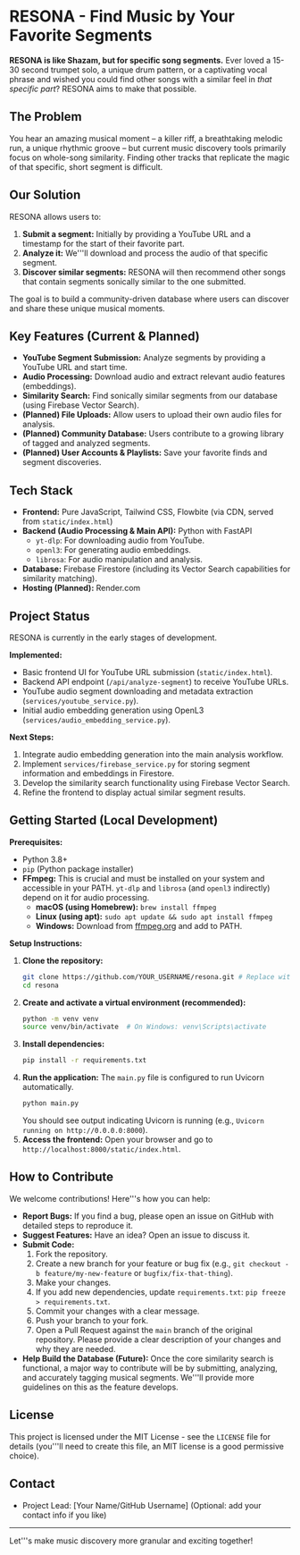# RESONA - Find Music by Your Favorite Segments

**RESONA is like Shazam, but for specific song segments.** Ever loved a 15-30 second trumpet solo, a unique drum pattern, or a captivating vocal phrase and wished you could find other songs with a similar feel in *that specific part*? RESONA aims to make that possible.

## The Problem
You hear an amazing musical moment – a killer riff, a breathtaking melodic run, a unique rhythmic groove – but current music discovery tools primarily focus on whole-song similarity. Finding other tracks that replicate the magic of that specific, short segment is difficult.

## Our Solution
RESONA allows users to:
1.  **Submit a segment:** Initially by providing a YouTube URL and a timestamp for the start of their favorite part.
2.  **Analyze it:** We'''ll download and process the audio of that specific segment.
3.  **Discover similar segments:** RESONA will then recommend other songs that contain segments sonically similar to the one submitted.

The goal is to build a community-driven database where users can discover and share these unique musical moments.

## Key Features (Current & Planned)
*   **YouTube Segment Submission:** Analyze segments by providing a YouTube URL and start time.
*   **Audio Processing:** Download audio and extract relevant audio features (embeddings).
*   **Similarity Search:** Find sonically similar segments from our database (using Firebase Vector Search).
*   **(Planned) File Uploads:** Allow users to upload their own audio files for analysis.
*   **(Planned) Community Database:** Users contribute to a growing library of tagged and analyzed segments.
*   **(Planned) User Accounts & Playlists:** Save your favorite finds and segment discoveries.

## Tech Stack
*   **Frontend:** Pure JavaScript, Tailwind CSS, Flowbite (via CDN, served from `static/index.html`)
*   **Backend (Audio Processing & Main API):** Python with FastAPI
    *   `yt-dlp`: For downloading audio from YouTube.
    *   `openl3`: For generating audio embeddings.
    *   `librosa`: For audio manipulation and analysis.
*   **Database:** Firebase Firestore (including its Vector Search capabilities for similarity matching).
*   **Hosting (Planned):** Render.com

## Project Status
RESONA is currently in the early stages of development.

**Implemented:**
*   Basic frontend UI for YouTube URL submission (`static/index.html`).
*   Backend API endpoint (`/api/analyze-segment`) to receive YouTube URLs.
*   YouTube audio segment downloading and metadata extraction (`services/youtube_service.py`).
*   Initial audio embedding generation using OpenL3 (`services/audio_embedding_service.py`).

**Next Steps:**
1.  Integrate audio embedding generation into the main analysis workflow.
2.  Implement `services/firebase_service.py` for storing segment information and embeddings in Firestore.
3.  Develop the similarity search functionality using Firebase Vector Search.
4.  Refine the frontend to display actual similar segment results.

## Getting Started (Local Development)

**Prerequisites:**
*   Python 3.8+
*   `pip` (Python package installer)
*   **FFmpeg:** This is crucial and must be installed on your system and accessible in your PATH. `yt-dlp` and `librosa` (and `openl3` indirectly) depend on it for audio processing.
    *   **macOS (using Homebrew):** `brew install ffmpeg`
    *   **Linux (using apt):** `sudo apt update && sudo apt install ffmpeg`
    *   **Windows:** Download from [ffmpeg.org](https://ffmpeg.org/download.html) and add to PATH.

**Setup Instructions:**
1.  **Clone the repository:**
    ```bash
    git clone https://github.com/YOUR_USERNAME/resona.git # Replace with your actual repo URL
    cd resona
    ```
2.  **Create and activate a virtual environment (recommended):**
    ```bash
    python -m venv venv
    source venv/bin/activate  # On Windows: venv\Scripts\activate
    ```
3.  **Install dependencies:**
    ```bash
    pip install -r requirements.txt
    ```
4.  **Run the application:**
    The `main.py` file is configured to run Uvicorn automatically.
    ```bash
    python main.py
    ```
    You should see output indicating Uvicorn is running (e.g., `Uvicorn running on http://0.0.0.0:8000`).
5.  **Access the frontend:**
    Open your browser and go to `http://localhost:8000/static/index.html`.

## How to Contribute
We welcome contributions! Here'''s how you can help:

*   **Report Bugs:** If you find a bug, please open an issue on GitHub with detailed steps to reproduce it.
*   **Suggest Features:** Have an idea? Open an issue to discuss it.
*   **Submit Code:**
    1.  Fork the repository.
    2.  Create a new branch for your feature or bug fix (e.g., `git checkout -b feature/my-new-feature` or `bugfix/fix-that-thing`).
    3.  Make your changes.
    4.  If you add new dependencies, update `requirements.txt`: `pip freeze > requirements.txt`.
    5.  Commit your changes with a clear message.
    6.  Push your branch to your fork.
    7.  Open a Pull Request against the `main` branch of the original repository. Please provide a clear description of your changes and why they are needed.
*   **Help Build the Database (Future):** Once the core similarity search is functional, a major way to contribute will be by submitting, analyzing, and accurately tagging musical segments. We'''ll provide more guidelines on this as the feature develops.

## License
This project is licensed under the MIT License - see the `LICENSE` file for details (you'''ll need to create this file, an MIT license is a good permissive choice).

## Contact
*   Project Lead: [Your Name/GitHub Username] (Optional: add your contact info if you like)

---

Let'''s make music discovery more granular and exciting together! 